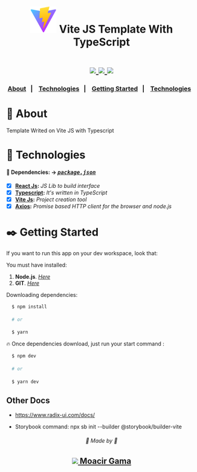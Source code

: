 <h1 align=center>
  <img src="public/favicon.svg" width=70 height=70 />
  Vite JS Template With TypeScript  
</h1>

<h1 align="center">  
 <a href="https://pt-br.reactjs.org/docs/getting-started.html" target="_blank"  rel="noopener noreferrer">
        <img src="https://img.shields.io/badge/react-%2320232a.svg?style=for-the-badge&logo=react&logoColor=%2361DAFB" height="26">
    </a>
    <a href="https://vitejs.dev/" target="_blank"  rel="noopener noreferrer" >
        <img src="https://img.shields.io/badge/vite-%23646CFF.svg?style=for-the-badge&logo=vite&logoColor=white" height="25">
    </a>
    <a href="https://www.typescriptlang.org/" target="_blank"  rel="noopener noreferrer" >
        <img src="https://img.shields.io/badge/typescript-%23007ACC.svg?style=for-the-badge&logo=typescript&logoColor=white" height="25">
    </a>
   
</h1>

<h3 align=center>
  <a href="#notebook-about">About</a>&nbsp;&nbsp;&nbsp;|&nbsp;&nbsp;&nbsp;
  <a href="#hammer-technologies">Technologies</a>&nbsp;&nbsp;&nbsp;|&nbsp;&nbsp;&nbsp;
  <a href="#black_nib-getting-started">Getting Started</a>&nbsp;&nbsp;&nbsp;|&nbsp;&nbsp;&nbsp;
  <a href="#hammer-technologies">Technologies</a>&nbsp;&nbsp;&nbsp;
</h3>

# :notebook: About

Template Writed on Vite JS with Typescript

# :hammer: Technologies

#### 📃 Dependencies: -> <i><kbd> [package.json](./package.json) </kbd></i>

- [x] <b>[React Js](https://reactjs.org/):</b> <i>JS Lib to build interface</i>
- [x] <b>[Typescript](https://www.typescriptlang.org/):</b> <i>It's written in TypeScript</i>
- [x] <b>[Vite Js](https://vitejs.dev/):</b> <i>Project creation tool </i>
- [x] <b>[Axios](https://www.npmjs.com/package/axios):</b> <i>Promise based HTTP client for the browser and node.js </i>

# :black_nib: Getting Started

If you want to run this app on your dev workspace, look that:

You must have installed:

1. **Node.js**. <i>[Here](https://nodejs.org/en/)</i>
2. **GIT**. <i>[Here](https://git-scm.com)</i>

Downloading dependencies:

```bash
  $ npm install

  # or

  $ yarn
```

:fire: Once dependencies download, just run your start command :

```bash
  $ npm dev

  # or

  $ yarn dev
```

## Other Docs
- https://www.radix-ui.com/docs/

- Storybook command: npx sb init --builder @storybook/builder-vite

<p align=center> 
  <h6 align=center>💙 Made by 💙</h6> 
  <h2 align=center>
  <a href="https://www.linkedin.com/in/gama-leal">  
    <img src="https://img.shields.io/badge/linkedin-%230077B5.svg?style=for-the-badge&logo=linkedin&logoColor=white" width=70>
    Moacir Gama
  </a>
  </h2>
</p>
